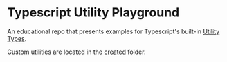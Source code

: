 # Typescript Utility Playground

An educational repo that presents examples for Typescript's built-in [Utility Types](https://www.typescriptlang.org/docs/handbook/utility-types.html).

Custom utilities are located in the [created](./src/created/) folder.
